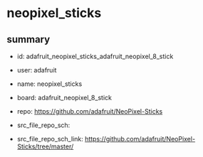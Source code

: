 # neopixel_sticks
 
## summary 
* id: adafruit_neopixel_sticks_adafruit_neopixel_8_stick
* user: adafruit
* name: neopixel_sticks
* board: adafruit_neopixel_8_stick
* repo: https://github.com/adafruit/NeoPixel-Sticks



* src_file_repo_sch: 
* src_file_repo_sch_link: https://github.com/adafruit/NeoPixel-Sticks/tree/master/





